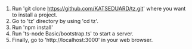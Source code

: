 1. Run 'git clone https://github.com/KATSEDUARD/tz.git' where you want to install a project.
2. Go to 'tz' directory by using 'cd tz'.
3. Run 'npm install'
4. Run 'ts-node Basic/bootstrap.ts' to start a server.
5. Finally, go to 'http://localhost:3000' in your web browser.
